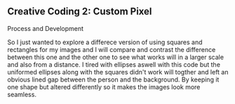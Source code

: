 ## Creative Coding 2: Custom Pixel

Process and Development

So I just wanted to explore a differece version of using squares and rectangles for my images and I will compare and contrast the difference between this one and the other one to see what works will in a larger scale and also from a distance. I tired with ellipses aswell with this code but the uniformed ellipses along with the squares didn't work will togther and left an obvious lined gap between the person and the background. By keeping it one shape but altered differently so it makes the images look more seamless.